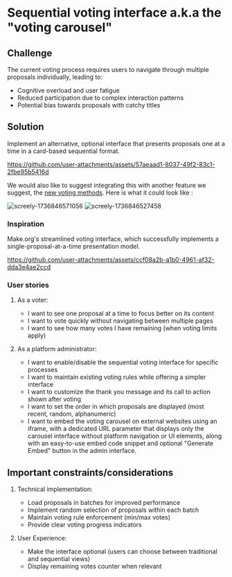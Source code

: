 # Sequential voting interface a.k.a the "voting carousel"

## Challenge
The current voting process requires users to navigate through multiple proposals individually, leading to:
- Cognitive overload and user fatigue
- Reduced participation due to complex interaction patterns
- Potential bias towards proposals with catchy titles

## Solution
Implement an alternative, optional interface that presents proposals one at a time in a card-based sequential format.


https://github.com/user-attachments/assets/57aeaad1-8037-49f2-83c1-2fbe95b5416d

We would also like to suggest integrating this with another feature we suggest, the [new voting methods](https://github.com/OpenSourcePolitics/product/blob/main/proposals/new-voting-methods.md). Here is what it could look like :

![screely-1736846571056](https://github.com/user-attachments/assets/c0aa894c-d44a-4e19-ab04-6dce2f0d10da)
![screely-1736846527458](https://github.com/user-attachments/assets/bc911652-b4f8-4997-9d3a-6d60f2f2d9aa)


### Inspiration
Make.org's streamlined voting interface, which successfully implements a single-proposal-at-a-time presentation model.

https://github.com/user-attachments/assets/ccf08a2b-a1b0-4961-af32-dda3e4ae2ccd


### User stories

1. As a voter:
   - I want to see one proposal at a time to focus better on its content
   - I want to vote quickly without navigating between multiple pages
   - I want to see how many votes I have remaining (when voting limits apply)

2. As a platform administrator:
   - I want to enable/disable the sequential voting interface for specific processes
   - I want to maintain existing voting rules while offering a simpler interface
   - I want to customize the thank you message and its call to action shown after voting
   - I want to set the order in which proposals are displayed (most recent, random, alphanumeric)
   - I want to embed the voting carousel on external websites using an iframe, with a dedicated URL parameter that displays only the carousel interface without platform navigation or UI elements, along with an easy-to-use embed code snippet and optional "Generate Embed" button in the admin interface.

## Important constraints/considerations

1. Technical implementation:
   - Load proposals in batches for improved performance
   - Implement random selection of proposals within each batch
   - Maintain voting rule enforcement (min/max votes)
   - Provide clear voting progress indicators

2. User Experience:
   - Make the interface optional (users can choose between traditional and sequential views)
   - Display remaining votes counter when relevant
